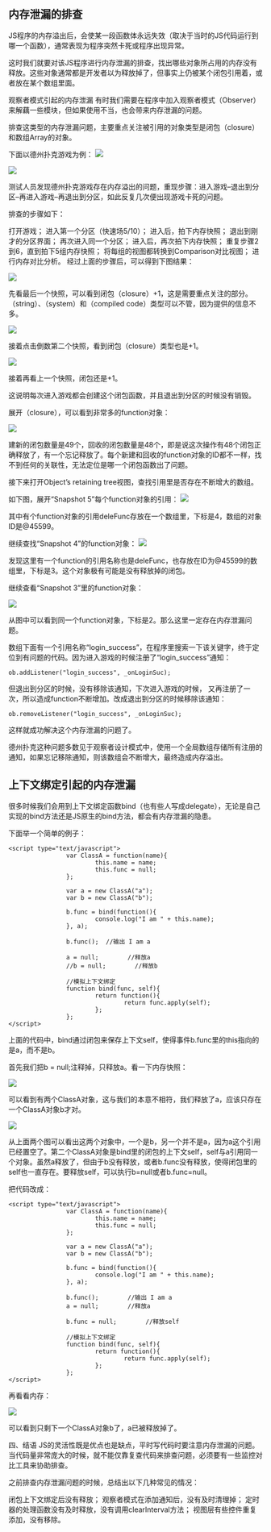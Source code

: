 

## 内存泄漏的排查
JS程序的内存溢出后，会使某一段函数体永远失效（取决于当时的JS代码运行到哪一个函数），通常表现为程序突然卡死或程序出现异常。

这时我们就要对该JS程序进行内存泄漏的排查，找出哪些对象所占用的内存没有释放。这些对象通常都是开发者以为释放掉了，但事实上仍被某个闭包引用着，或者放在某个数组里面。

观察者模式引起的内存泄漏
有时我们需要在程序中加入观察者模式（Observer）来解藕一些模块，但如果使用不当，也会带来内存泄漏的问题。

排查这类型的内存泄漏问题，主要重点关注被引用的对象类型是闭包（closure）和数组Array的对象。

下面以德州扑克游戏为例：
<a data-fancybox title="" href="http://blog.colastar.club/static/images/Memory_leak.png">![](http://blog.colastar.club/static/images/Memory_leak.png)</a>

<a data-fancybox title="" href="http://blog.colastar.club/static/images/Memory_leak2.png">![](http://blog.colastar.club/static/images/Memory_leak2.png)</a>




测试人员发现德州扑克游戏存在内存溢出的问题，重现步骤：进入游戏–退出到分区–再进入游戏–再退出到分区，如此反复几次便出现游戏卡死的问题。

排查的步骤如下：

打开游戏；
进入第一个分区（快速场5/10）；
进入后，拍下内存快照；
退出到刚才的分区界面；
再次进入同一个分区；
进入后，再次拍下内存快照；
重复步骤2到6，直到拍下5组内存快照；
将每组的视图都转换到Comparison对比视图；
进行内存对比分析。
经过上面的步骤后，可以得到下图结果：

<a data-fancybox title="" href="http://blog.colastar.club/static/images/Memory_leak3.png">![](http://blog.colastar.club/static/images/Memory_leak3.png)</a>

先看最后一个快照，可以看到闭包（closure）+1，这是需要重点关注的部分。（string）、（system）和（compiled code）类型可以不管，因为提供的信息不多。

<a data-fancybox title="" href="http://blog.colastar.club/static/images/Memory_leak4.png">![](http://blog.colastar.club/static/images/Memory_leak4.png)</a>

接着点击倒数第二个快照，看到闭包（closure）类型也是+1。

<a data-fancybox title="" href="http://blog.colastar.club/static/images/Memory_leak5.png">![](http://blog.colastar.club/static/images/Memory_leak5.png)</a>

接着再看上一个快照，闭包还是+1。

这说明每次进入游戏都会创建这个闭包函数，并且退出到分区的时候没有销毁。

展开（closure），可以看到非常多的function对象：

<a data-fancybox title="" href="http://blog.colastar.club/static/images/Memory_leak6.png">![](http://blog.colastar.club/static/images/Memory_leak6.png)</a>

建新的闭包数量是49个，回收的闭包数量是48个，即是说这次操作有48个闭包正确释放了，有一个忘记释放了。每个新建和回收的function对象的ID都不一样，找不到任何的关联性，无法定位是哪一个闭包函数出了问题。

接下来打开Object’s retaining tree视图，查找引用里是否存在不断增大的数组。

如下图，展开“Snapshot 5”每个function对象的引用：
<a data-fancybox title="" href="http://blog.colastar.club/static/images/Memory_leak7.png">![](http://blog.colastar.club/static/images/Memory_leak7.png)</a>



其中有个function对象的引用deleFunc存放在一个数组里，下标是4，数组的对象ID是@45599。

继续查找“Snapshot 4”的function对象：
<a data-fancybox title="" href="http://blog.colastar.club/static/images/Memory_leak8.png">![](http://blog.colastar.club/static/images/Memory_leak8.png)</a>



发现这里有一个function的引用名称也是deleFunc，也存放在ID为@45599的数组里，下标是3。这个对象极有可能是没有释放掉的闭包。

继续查看“Snapshot 3”里的function对象：

<a data-fancybox title="" href="http://blog.colastar.club/static/images/Memory_leak9.png">![](http://blog.colastar.club/static/images/Memory_leak9.png)</a>

从图中可以看到同一个function对象，下标是2。那么这里一定存在内存泄漏问题。

数组下面有一个引用名称“login_success”，在程序里搜索一下该关键字，终于定位到有问题的代码。因为进入游戏的时候注册了“login_success”通知：
```
ob.addListener("login_success", _onLoginSuc);
```
但退出到分区的时候，没有移除该通知，下次进入游戏的时候，
又再注册了一次，所以造成function不断增加。改成退出到分区的时候移除该通知：
```
ob.removeListener("login_success", _onLoginSuc);
```
这样就成功解决这个内存泄漏的问题了。

德州扑克这种问题多数见于观察者设计模式中，使用一个全局数组存储所有注册的通知，如果忘记移除通知，则该数组会不断增大，最终造成内存溢出。

## 上下文绑定引起的内存泄漏
很多时候我们会用到上下文绑定函数bind（也有些人写成delegate），无论是自己实现的bind方法还是JS原生的bind方法，都会有内存泄漏的隐患。

下面举一个简单的例子：
```
<script type="text/javascript">
                var ClassA = function(name){
                        this.name = name;
                        this.func = null;
                };

                var a = new ClassA("a");
                var b = new ClassA("b");

                b.func = bind(function(){
                        console.log("I am " + this.name);
                }, a);

                b.func();  //输出 I am a

                a = null;        //释放a
                //b = null;        //释放b

                //模拟上下文绑定
                function bind(func, self){
                        return function(){
                                return func.apply(self);
                        };
                }; 
</script>
```
上面的代码中，bind通过闭包来保存上下文self，使得事件b.func里的this指向的是a，而不是b。

首先我们把b = null;注释掉，只释放a。看一下内存快照：

<a data-fancybox title="" href="http://blog.colastar.club/static/images/Memory_leak11.png">![](http://blog.colastar.club/static/images/Memory_leak11.png)</a>

可以看到有两个ClassA对象，这与我们的本意不相符，我们释放了a，应该只存在一个ClassA对象b才对。

<a data-fancybox title="" href="http://blog.colastar.club/static/images/Memory_leak12.png">![](http://blog.colastar.club/static/images/Memory_leak12.png)</a>

从上面两个图可以看出这两个对象中，一个是b，另一个并不是a，因为a这个引用已经置空了。第二个ClassA对象是bind里的闭包的上下文self，self与a引用同一个对象。虽然a释放了，但由于b没有释放，或者b.func没有释放，使得闭包里的self也一直存在。要释放self，可以执行b=null或者b.func=null。

把代码改成：
```
<script type="text/javascript">
                var ClassA = function(name){
                        this.name = name;
                        this.func = null;
                };

                var a = new ClassA("a");
                var b = new ClassA("b");

                b.func = bind(function(){
                        console.log("I am " + this.name);
                }, a);

                b.func();        //输出 I am a
                a = null;        //释放a

                b.func = null;        //释放self

                //模拟上下文绑定
                function bind(func, self){
                        return function(){
                                return func.apply(self);
                        };
                };
</script>
```
再看看内存：

<a data-fancybox title="" href="http://blog.colastar.club/static/images/Memory_leak13.png">![](http://blog.colastar.club/static/images/Memory_leak13.png)</a>

可以看到只剩下一个ClassA对象b了，a已被释放掉了。

四、结语
JS的灵活性既是优点也是缺点，平时写代码时要注意内存泄漏的问题。当代码量非常庞大的时候，就不能仅靠复查代码来排查问题，必须要有一些监控对比工具来协助排查。

之前排查内存泄漏问题的时候，总结出以下几种常见的情况：

闭包上下文绑定后没有释放；
观察者模式在添加通知后，没有及时清理掉；
定时器的处理函数没有及时释放，没有调用clearInterval方法；
视图层有些控件重复添加，没有移除。